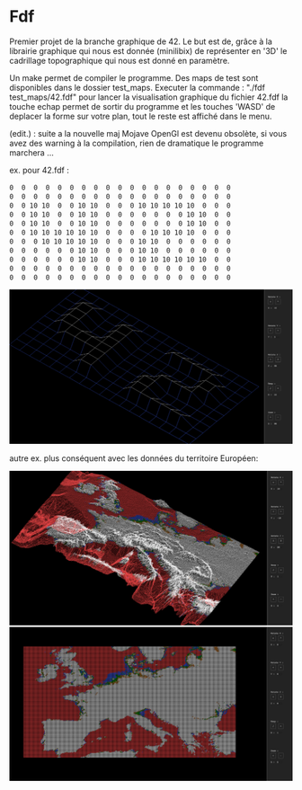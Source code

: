 # Fdf

Premier projet de la branche graphique de 42.
Le but est de, grâce à la librairie graphique qui nous est donnée (minilibix)
de représenter en '3D' le cadrillage topographique qui nous est donné en paramètre.

Un make permet de compiler le programme.
Des maps de test sont disponibles dans le dossier test_maps.
Executer la commande : "./fdf test_maps/42.fdf" pour lancer la visualisation graphique du fichier 42.fdf
la touche echap permet de sortir du programme et les touches 'WASD' de deplacer la forme sur votre plan, tout le reste est affiché dans le menu.

(edit.) : suite a la nouvelle maj Mojave OpenGl est devenu obsolète, si vous avez des warning à la compilation, rien de dramatique le programme marchera ...

ex. pour 42.fdf :

```
0  0  0  0  0  0  0  0  0  0  0  0  0  0  0  0  0  0  0
0  0  0  0  0  0  0  0  0  0  0  0  0  0  0  0  0  0  0
0  0 10 10  0  0 10 10  0  0  0 10 10 10 10 10  0  0  0
0  0 10 10  0  0 10 10  0  0  0  0  0  0  0 10 10  0  0
0  0 10 10  0  0 10 10  0  0  0  0  0  0  0 10 10  0  0
0  0 10 10 10 10 10 10  0  0  0  0 10 10 10 10  0  0  0
0  0  0 10 10 10 10 10  0  0  0 10 10  0  0  0  0  0  0
0  0  0  0  0  0 10 10  0  0  0 10 10  0  0  0  0  0  0
0  0  0  0  0  0 10 10  0  0  0 10 10 10 10 10 10  0  0
0  0  0  0  0  0  0  0  0  0  0  0  0  0  0  0  0  0  0
0  0  0  0  0  0  0  0  0  0  0  0  0  0  0  0  0  0  0

```
![image1](https://github.com/ncoursol/Fdf/blob/master/screenshot/image1.png)

autre ex. plus conséquent avec les données du territoire Européen:

![image1](https://github.com/ncoursol/Fdf/blob/master/screenshot/image2.png)
![image1](https://github.com/ncoursol/Fdf/blob/master/screenshot/image3.png)

